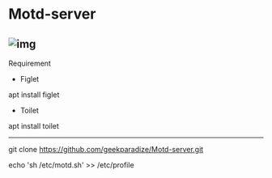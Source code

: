 # Motd-server

![img](https://imgur.com/a/igiAPUC)
------------------------------------------------------
Requirement

- Figlet

 apt install figlet

- Toilet

apt install toilet

-----------------------------------------------------


git clone https://github.com/geekparadize/Motd-server.git

echo 'sh /etc/motd.sh' >> /etc/profile
